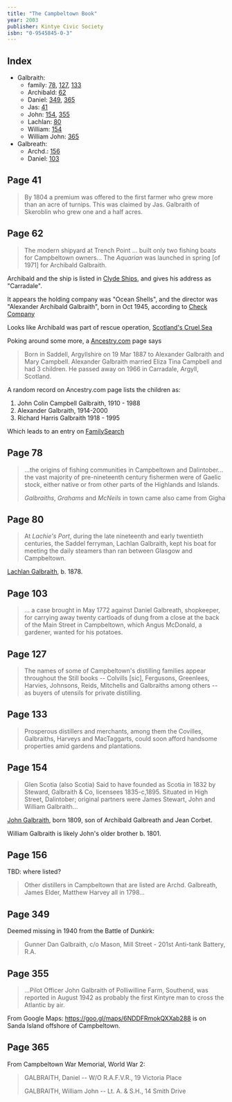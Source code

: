 ```yaml
---
title: "The Campbeltown Book"
year: 2003
publisher: Kintye Civic Society
isbn: "0-9545845-0-3"
---
```


## Index

- Galbraith:
  - family: [78](#page-78), [127](#page-127), [133](#page-133)
  - Archibald: [62](#page-62)
  - Daniel: [349](#page-349), [365](#page-365)
  - Jas: [41](#page-41)
  - John: [154](#page-154), [355](#page-355)
  - Lachlan: [80](#page-80)
  - William: [154](#page-154)
  - William John: [365](#page-365)
- Galbreath:
  - Archd.: [156](#page-156)
  - Daniel: [103](#page-103)

## Page 41

> By 1804 a premium was offered to the first farmer who grew more than an 
> acre of turnips. This was claimed by Jas. Galbraith of Skeroblin who grew
> one and a half acres.

## Page 62

> The modern shipyard at Trench Point ... built only two fishing boats for
> Campbeltown owners... The _Aquarian_ was launched in spring [of 1971] for
> Archibald Galbraith.

Archibald and the ship is listed in [Clyde Ships](http://clydeships.co.uk/view.php?ref=4172), and gives his address as "Carradale".

It appears the holding company was "Ocean Shells", and the director was "Alexander Archibald Galbraith", born in Oct 1945, according to [Check Company](http://www.checkcompany.co.uk/director/6130352/ALEXANDER-ARCHIBALD-GALBRAITH)

Looks like Archibald was part of rescue operation, [Scotland's Cruel Sea](https://www.google.com/books/edition/Scotland_s_Cruel_Sea/eX8vBgAAQBAJ?hl=en&gbpv=1&bsq=Archibald%20Galbraith,%20Carradale)

Poking around some more, a [Ancestry.com](https://www.ancestry.com/genealogy/records/alexander-galbraith-24-m66cxh) page says


> Born in Saddell, Argyllshire on 19 Mar 1887 to Alexander Galbraith and Mary Campbell. 
> Alexander Galbraith married Eliza Tina Campbell and had 3 children. He passed away on 1966 in Carradale, Argyll, Scotland.

A random record on Ancestry.com page lists the children as:

1. John Colin Campbell Galbraith, 1910 - 1988
2. Alexander Galbraith, 1914-2000
4. Richard Harris Galbraith 1918 - 1995

Which leads to an entry on [FamilySearch](https://www.familysearch.org/tree/person/details/G3XR-SNS)

## Page 78

> ...the origins of fishing communities in Campbeltown and Dalintober...
>  the vast majority of pre-nineteenth century fishermen were of
>  Gaelic stock, either native or from other parts of the Highlands and Islands.
>
>  _Galbraiths_, _Grahams_ and _McNeils_ in town came also came from Gigha

## Page 80

> At _Lachie's Port_, during the late nineteenth and early twentieth centuries, the Saddel
> ferryman, Lachlan Galbraith, kept his boat for meeting the daily steamers than ran between
> Glasgow and Campbeltown.

[Lachlan Galbraith](/people/galbraith-lachlan-1878.md), b. 1878.

## Page 103

> ... a case brought in May 1772 against Daniel Galbreath, shopkeeper, for carrying away 
> twenty cartloads of dung from a close at the back of the Main Street in Campbeltown,
> which Angus McDonald, a gardener, wanted for his potatoes.

## Page 127

> The names of some of Campbeltown's distilling families appear throughout the Still books
> -- Colvills [sic], Fergusons, Greenlees, Harvies, Johnsons, Reids, Mitchells and Galbraiths
> among others -- as buyers of utensils for private distilling.

## Page 133

> Prosperous distillers and merchants, among them the Covilles, Galbraiths, Harveys and MacTaggarts,
> could soon afford handsome properties amid gardens and plantations.

## Page 154

> Glen Scotia (also Scotia)  Said to have founded as Scotia in 1832 by Steward, Galbraith & Co,
> licensees 1835-c,1895. Situated in High Street, Dalintober; original partners were James Stewart,
> John and William Galbraith...

[John Galbraith](/people/galbraith-john-1809.md), born 1809, son of Archibald Galbreath and Jean Corbet.

William Galbraith is likely John's older brother b. 1801.

## Page 156

TBD: where listed?

> Other distillers in Campbeltown that are listed are Archd. Galbreath, James Elder, Matthew Harvey
> all in 1798...

## Page 349

Deemed missing in 1940 from the Battle of Dunkirk:

> Gunner Dan Galbraith, c/o Mason, Mill Street - 201st Anti-tank Battery, R.A.

## Page 355

> ...Pilot Officer John Galbraith of Polliwilline Farm, Southend, was reported in
> August 1942 as probably the first Kintyre man to cross the Atlantic by air.

From Google Maps: https://goo.gl/maps/6NDDFRmokQXXab288  is on Sanda Island offshore of Campbeltown.

## Page 365

From Campbeltown War Memorial, World War 2:

> GALBRAITH, Daniel -- W/O R.A.F.V.R., 19 Victoria Place
> 
> GALBRAITH, William John -- Lt. A. & S.H., 14 Smith Drive



